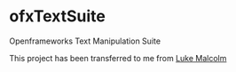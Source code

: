 # ofxTextSuite
Openframeworks Text Manipulation Suite

This project has been transferred to me from [Luke Malcolm](https://github.com/lukemalcolm)
